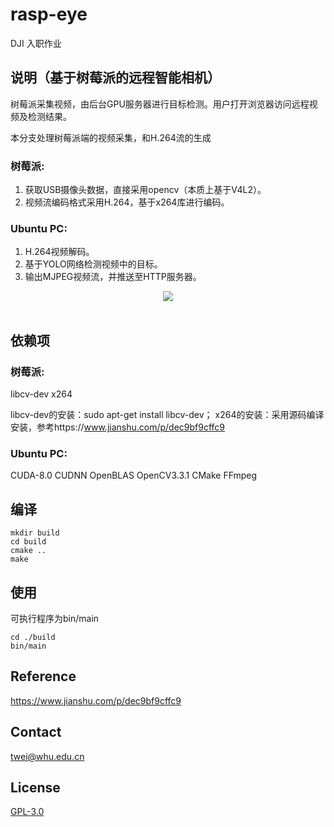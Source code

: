 # rasp-eye
DJI 入职作业

## 说明（基于树莓派的远程智能相机）
树莓派采集视频，由后台GPU服务器进行目标检测。用户打开浏览器访问远程视频及检测结果。

本分支处理树莓派端的视频采集，和H.264流的生成

### 树莓派:
1) 获取USB摄像头数据，直接采用opencv（本质上基于V4L2）。
2) 视频流编码格式采用H.264，基于x264库进行编码。
### Ubuntu PC:
1) H.264视频解码。
2) 基于YOLO网络检测视频中的目标。
3) 输出MJPEG视频流，并推送至HTTP服务器。
<div align="center">
  <img src="https://github.com/w111liang222/rasp-eye/blob/master/images/flowchart.jpg"><br><br>
</div>



## 依赖项
### 树莓派:
libcv-dev x264

libcv-dev的安装：sudo apt-get install libcv-dev；
x264的安装：采用源码编译安装，参考https://www.jianshu.com/p/dec9bf9cffc9

### Ubuntu PC:
CUDA-8.0 CUDNN OpenBLAS OpenCV3.3.1 CMake FFmpeg

## 编译
```shell
mkdir build
cd build
cmake ..
make
```

## 使用
可执行程序为bin/main
```shell
cd ./build
bin/main
```

## Reference
https://www.jianshu.com/p/dec9bf9cffc9

## Contact
twei@whu.edu.cn

## License
[GPL-3.0](LICENSE)
